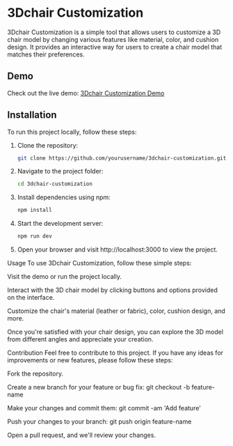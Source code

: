 # 3Dchair Customization

3Dchair Customization is a simple tool that allows users to customize a 3D chair model by changing various features like material, color, and cushion design. It provides an interactive way for users to create a chair model that matches their preferences.

## Demo

Check out the live demo: [3Dchair Customization Demo](https://makechair.vercel.app)

## Installation

To run this project locally, follow these steps:

1. Clone the repository:
   ```bash
   git clone https://github.com/yourusername/3dchair-customization.git

2. Navigate to the project folder:
     ```bash
    cd 3dchair-customization

3. Install dependencies using npm:
   ```bash
   npm install

4. Start the development server:
   ```bash
   npm run dev

6.  Open your browser and visit http://localhost:3000 to view the project.


Usage
To use 3Dchair Customization, follow these simple steps:

Visit the demo or run the project locally.

Interact with the 3D chair model by clicking buttons and options provided on the interface.

Customize the chair's material (leather or fabric), color, cushion design, and more.

Once you're satisfied with your chair design, you can explore the 3D model from different angles and appreciate your creation.

Contribution
Feel free to contribute to this project. If you have any ideas for improvements or new features, please follow these steps:

Fork the repository.

Create a new branch for your feature or bug fix: git checkout -b feature-name

Make your changes and commit them: git commit -am 'Add feature'

Push your changes to your branch: git push origin feature-name

Open a pull request, and we'll review your changes.

